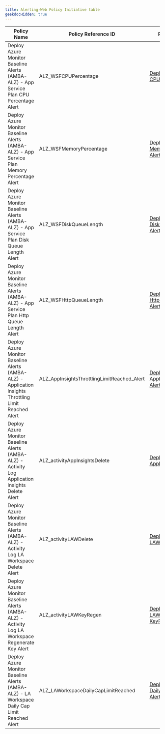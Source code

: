 ```yaml
---
title: Alerting-Web Policy Initiative table
geekdocHidden: true
---
```


| Policy Name | Policy Reference ID | Policy code (JSON) | Default policy effect |
| ------------ | ------------------- | ------------------ | --------------------- |
| Deploy Azure Monitor Baseline Alerts (AMBA-ALZ) - App Service Plan CPU Percentage Alert | ALZ_WSFCPUPercentage | [Deploy-WSF-CPUPercentage-Alert.json](../../../../services/Web/serverFarms/Deploy-WSF-CPUPercentage-Alert.json) | deployIfNotExists |
| Deploy Azure Monitor Baseline Alerts (AMBA-ALZ) - App Service Plan Memory Percentage Alert | ALZ_WSFMemoryPercentage | [Deploy-WSF-MemoryPercentage-Alert.json](../../../../services/Web/serverFarms/Deploy-WSF-MemoryPercentage-Alert.json) | deployIfNotExists |
| Deploy Azure Monitor Baseline Alerts (AMBA-ALZ) - App Service Plan Disk Queue Length Alert | ALZ_WSFDiskQueueLength | [Deploy-WSF-DiskQueueLength-Alert.json](../../../../services/Web/serverFarms/Deploy-WSF-DiskQueueLength-Alert.json) | deployIfNotExists |
| Deploy Azure Monitor Baseline Alerts (AMBA-ALZ) - App Service Plan Http Queue Length Alert | ALZ_WSFHttpQueueLength | [Deploy-WSF-HttpQueueLength-Alert.json](../../../../services/Web/serverFarms/Deploy-WSF-HttpQueueLength-Alert.json) | deployIfNotExists |
| Deploy Azure Monitor Baseline Alerts (AMBA-ALZ) - Application Insights Throttling Limit Reached Alert | ALZ_AppInsightsThrottlingLimitReached_Alert | [Deploy-AppInsightsThrottlingLimit-Alert.json](../../../../services/Insights/components/Deploy-AppInsightsThrottlingLimit-Alert.json) | deployIfNotExists |
| Deploy Azure Monitor Baseline Alerts (AMBA-ALZ) - Activity Log Application Insights Delete Alert | ALZ_activityAppInsightsDelete | [Deploy-ActivityLog-AppInsights-Del.json](../../../../services/Insights/components/Deploy-ActivityLog-AppInsights-Del.json) | deployIfNotExists |
| Deploy Azure Monitor Baseline Alerts (AMBA-ALZ) - Activity Log LA Workspace Delete Alert | ALZ_activityLAWDelete | [Deploy-ActivityLog-LAWorkspace-Del.json](../../../../services/OperationalInsights/workspaces/Deploy-ActivityLog-LAWorkspace-Del.json) | deployIfNotExists |
| Deploy Azure Monitor Baseline Alerts (AMBA-ALZ) - Activity Log LA Workspace Regenerate Key Alert | ALZ_activityLAWKeyRegen | [Deploy-ActivityLog-LAWorkspace-KeyRegen.json](../../../../services/OperationalInsights/workspaces/Deploy-ActivityLog-LAWorkspace-KeyRegen.json) | deployIfNotExists |
| Deploy Azure Monitor Baseline Alerts (AMBA-ALZ) - LA Workspace Daily Cap Limit Reached Alert | ALZ_LAWorkspaceDailyCapLimitReached | [Deploy-LAWorkspace-DailyCapLimitReached-Alert.json](../../../../services/OperationalInsights/workspaces/Deploy-LAWorkspace-DailyCapLimitReached-Alert.json) | deployIfNotExists |

